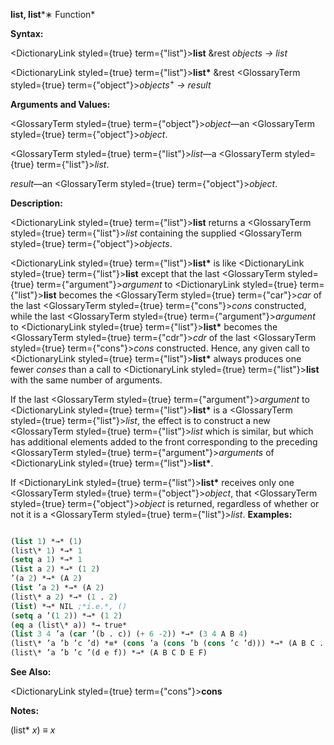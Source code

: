 **list, list***∗ Function* 



**Syntax:** 



<DictionaryLink styled={true} term={"list"}><b>list</b></DictionaryLink> &amp;rest *objects → list* 



<DictionaryLink styled={true} term={"list"}><b>list\*</b></DictionaryLink> &amp;rest <GlossaryTerm styled={true} term={"object"}><i>objects</i></GlossaryTerm><sup>+</sup> *→ result* 



**Arguments and Values:** 



<GlossaryTerm styled={true} term={"object"}><i>object</i></GlossaryTerm>—an <GlossaryTerm styled={true} term={"object"}><i>object</i></GlossaryTerm>. 



<GlossaryTerm styled={true} term={"list"}><i>list</i></GlossaryTerm>—a <GlossaryTerm styled={true} term={"list"}><i>list</i></GlossaryTerm>. 



*result*—an <GlossaryTerm styled={true} term={"object"}><i>object</i></GlossaryTerm>. 



**Description:** 



<DictionaryLink styled={true} term={"list"}><b>list</b></DictionaryLink> returns a <GlossaryTerm styled={true} term={"list"}><i>list</i></GlossaryTerm> containing the supplied <GlossaryTerm styled={true} term={"object"}><i>objects</i></GlossaryTerm>. 



<DictionaryLink styled={true} term={"list"}><b>list\*</b></DictionaryLink> is like <DictionaryLink styled={true} term={"list"}><b>list</b></DictionaryLink> except that the last <GlossaryTerm styled={true} term={"argument"}><i>argument</i></GlossaryTerm> to <DictionaryLink styled={true} term={"list"}><b>list</b></DictionaryLink> becomes the <GlossaryTerm styled={true} term={"car"}><i>car</i></GlossaryTerm> of the last <GlossaryTerm styled={true} term={"cons"}><i>cons</i></GlossaryTerm> constructed, while the last <GlossaryTerm styled={true} term={"argument"}><i>argument</i></GlossaryTerm> to <DictionaryLink styled={true} term={"list"}><b>list\*</b></DictionaryLink> becomes the <GlossaryTerm styled={true} term={"cdr"}><i>cdr</i></GlossaryTerm> of the last <GlossaryTerm styled={true} term={"cons"}><i>cons</i></GlossaryTerm> constructed. Hence, any given call to <DictionaryLink styled={true} term={"list"}><b>list\*</b></DictionaryLink> always produces one fewer *conses* than a call to <DictionaryLink styled={true} term={"list"}><b>list</b></DictionaryLink> with the same number of arguments. 



If the last <GlossaryTerm styled={true} term={"argument"}><i>argument</i></GlossaryTerm> to <DictionaryLink styled={true} term={"list"}><b>list\*</b></DictionaryLink> is a <GlossaryTerm styled={true} term={"list"}><i>list</i></GlossaryTerm>, the effect is to construct a new <GlossaryTerm styled={true} term={"list"}><i>list</i></GlossaryTerm> which is similar, but which has additional elements added to the front corresponding to the preceding <GlossaryTerm styled={true} term={"argument"}><i>arguments</i></GlossaryTerm> of <DictionaryLink styled={true} term={"list"}><b>list\*</b></DictionaryLink>. 



If <DictionaryLink styled={true} term={"list"}><b>list\*</b></DictionaryLink> receives only one <GlossaryTerm styled={true} term={"object"}><i>object</i></GlossaryTerm>, that <GlossaryTerm styled={true} term={"object"}><i>object</i></GlossaryTerm> is returned, regardless of whether or not it is a <GlossaryTerm styled={true} term={"list"}><i>list</i></GlossaryTerm>. **Examples:**
```lisp

(list 1) *→* (1) 
(list\* 1) *→* 1 
(setq a 1) *→* 1 
(list a 2) *→* (1 2) 
’(a 2) *→* (A 2) 
(list ’a 2) *→* (A 2) 
(list\* a 2) *→* (1 . 2) 
(list) *→* NIL ;*i.e.*, () 
(setq a ’(1 2)) *→* (1 2) 
(eq a (list\* a)) *→ true* 
(list 3 4 ’a (car ’(b . c)) (+ 6 -2)) *→* (3 4 A B 4) 
(list\* ’a ’b ’c ’d) *≡* (cons ’a (cons ’b (cons ’c ’d))) *→* (A B C . D) 
(list\* ’a ’b ’c ’(d e f)) *→* (A B C D E F) 

```
**See Also:** 



<DictionaryLink styled={true} term={"cons"}><b>cons</b></DictionaryLink> 







 



 



**Notes:** 



(list\* *x*) *≡ x* 



